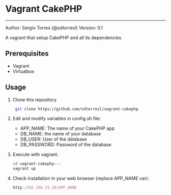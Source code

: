 # Vagrant CakePHP

---

Author: Sergio Torres (@sdtorresl)
Version: 0.1

A vagrant that setup CakePHP and all its dependencies.

## Prerequisites

* Vagrant
* Virtualbox

## Usage

1. Clone this repository

   ```bash
    git clone https://github.com/sdtorresl/vagrant-cakephp
   ```

1. Edit and modify variables in config.sh file:
    * APP_NAME: The name of your CakePHP app
    * DB_NAME: the name of your database
    * DB_USER: User of the database
    * DB_PASSWORD: Password of the database

1. Execute with vagrant:

    ```bash
    cd vagrant-cakephp---
    vagrant up
    ```

1. Check installation in your web browser (replace APP_NAME var):

    ```javascript
    http:/192.168.33.10/APP_NAME
    ```
